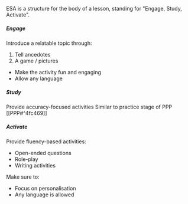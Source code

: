 ESA is a structure for the body of a lesson, standing for "Engage, Study, Activate".
##### Engage
Introduce a relatable topic through:
1. Tell ancedotes
2. A game / pictures

- Make the activity fun and engaging
- Allow any language
##### Study
Provide accuracy-focused activities
Similar to practice stage of PPP [[PPP#^4fc469]]
##### Activate
Provide fluency-based activities:
- Open-ended questions
- Role-play
- Writing activities

Make sure to:
- Focus on personalisation
- Any language is allowed


